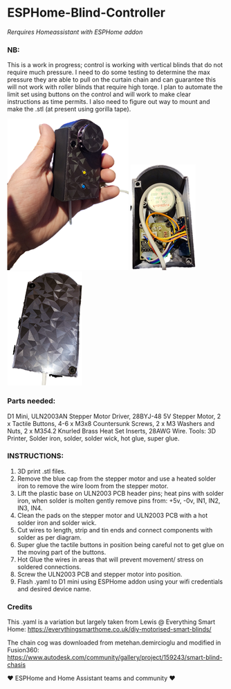 # ESPHome-Blind-Controller

*Rerquires Homeassistant with ESPHome addon*

### NB:
This is a work in progress; control is working with vertical blinds that do not require much pressure. I need to do some testing to determine the max pressure they are able to pull on the curtain chain and can guarantee this will not work with roller blinds that require high torqe. I plan to automate the limit set using buttons on the control and will work to make clear instructions as time permits. I also need to figure out way to mount and make the .stl (at present using gorilla tape).

![Showoff](/blind_pictures/show_off_blind_conttrol_clipped.png "clipped image") ![Inside](/blind_pictures/inside_blind_control.png "clipped image inside") ![Backside](/blind_pictures/backside_blind_control.png "clipped backside inside")
### Parts needed:

D1 Mini, ULN2003AN Stepper Motor Driver, 28BYJ-48 5V Stepper Motor, 2 x Tactile Buttons, 4-6 x M3x8 Countersunk Screws, 2 x M3 Washers and Nuts, 2 x M3*5*4.2 Knurled Brass Heat Set Inserts, 28AWG Wire.
Tools: 3D Printer, Solder iron, solder, solder wick, hot glue, super glue.


### INSTRUCTIONS:

1. 3D print .stl files.
2. Remove the blue cap from the stepper motor and use a heated solder iron to remove the wire loom from the stepper motor.
3. Lift the plastic base on ULN2003 PCB header pins; heat pins with solder iron, when solder is molten gently remove pins from: +5v, -0v, IN1, IN2, IN3, IN4.
4. Clean the pads on the stepper motor and ULN2003 PCB with a hot solder iron and solder wick.
5. Cut wires to length, strip and tin ends and connect components with solder as per diagram.
6. Super glue the tactile buttons in position being careful not to get glue on the moving part of the buttons.
7. Hot Glue the wires in areas that will prevent movement/ stress on soldered connections.
8. Screw the ULN2003 PCB and stepper motor into position.
9. Flash .yaml to D1 mini using ESPHome addon using your wifi credentials and desired device name.

### Credits
This .yaml is a variation but largely taken from Lewis @ Everything Smart Home: https://everythingsmarthome.co.uk/diy-motorised-smart-blinds/

The chain cog was downloaded from metehan.demircioglu and modified in Fusion360: https://www.autodesk.com/community/gallery/project/159243/smart-blind-chasis

:heart: ESPHome and Home Assistant teams and community :heart:
